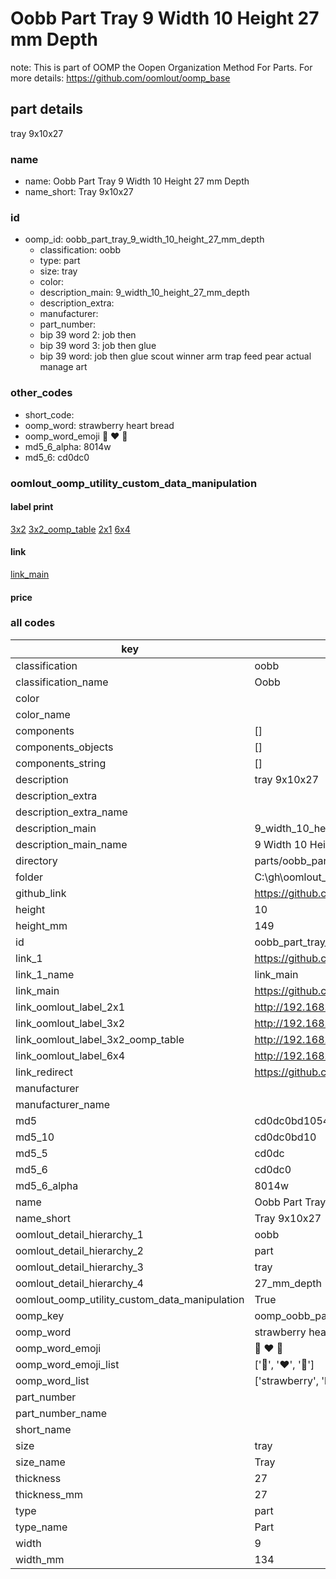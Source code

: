 # Oobb Part Tray 9 Width 10 Height 27 mm Depth  

note: This is part of OOMP the Oopen Organization Method For Parts. For more details: https://github.com/oomlout/oomp_base

##  part details
  



tray 9x10x27



### name
* name: Oobb Part Tray 9 Width 10 Height 27 mm Depth
* name_short: Tray 9x10x27 
### id
* oomp_id: oobb_part_tray_9_width_10_height_27_mm_depth
  * classification: oobb
  * type: part
  * size: tray
  * color: 
  * description_main: 9_width_10_height_27_mm_depth
  * description_extra: 
  * manufacturer: 
  * part_number: 
  * bip 39 word 2: job then
  * bip 39 word 3: job then glue
  * bip 39 word: job then glue scout winner arm trap feed pear actual manage art

### other_codes
* short_code: 
* oomp_word: strawberry heart bread
* oomp_word_emoji :strawberry: :heart: :bread:
* md5_6_alpha: 8014w
* md5_6: cd0dc0






### oomlout_oomp_utility_custom_data_manipulation
#### label print
[3x2](http://192.168.1.245:1112/?label=oomp%208014w)
[3x2_oomp_table](http://192.168.1.108:1112/?label=oomp%208014w)
[2x1](http://192.168.1.242:1112/?label=oomp%208014w)
[6x4](http://192.168.1.55:1112/?label=oomp%208014w)    

#### link

[link_main](https://github.com/oomlout/oomlout_oobb_version_4_generated_parts/tree/main/navigation_oomp/oobb/part/tray/9_width_10_height_27_mm_depth/part)                              

#### price







### all codes 
| key | value |  
| --- | --- |  
| classification | oobb |  
| classification_name | Oobb |  
| color |  |  
| color_name |  |  
| components | [] |  
| components_objects | [] |  
| components_string | [] |  
| description | tray 9x10x27 |  
| description_extra |  |  
| description_extra_name |  |  
| description_main | 9_width_10_height_27_mm_depth |  
| description_main_name | 9 Width 10 Height 27 mm Depth |  
| directory | parts/oobb_part_tray_9_width_10_height_27_mm_depth |  
| folder | C:\gh\oomlout_oobb_version_4_generated_parts\parts\oobb_part_tray_9_width_10_height_27_mm_depth |  
| github_link | https://github.com/oomlout/oomlout_oomp_part_src/tree/main/parts/oobb_part_tray_9_width_10_height_27_mm_depth |  
| height | 10 |  
| height_mm | 149 |  
| id | oobb_part_tray_9_width_10_height_27_mm_depth |  
| link_1 | https://github.com/oomlout/oomlout_oobb_version_4_generated_parts/tree/main/navigation_oomp/oobb/part/tray/9_width_10_height_27_mm_depth/part |  
| link_1_name | link_main |  
| link_main | https://github.com/oomlout/oomlout_oobb_version_4_generated_parts/tree/main/navigation_oomp/oobb/part/tray/9_width_10_height_27_mm_depth/part |  
| link_oomlout_label_2x1 | http://192.168.1.242:1112/?label=oomp%208014w |  
| link_oomlout_label_3x2 | http://192.168.1.245:1112/?label=oomp%208014w |  
| link_oomlout_label_3x2_oomp_table | http://192.168.1.108:1112/?label=oomp%208014w |  
| link_oomlout_label_6x4 | http://192.168.1.55:1112/?label=oomp%208014w |  
| link_redirect | https://github.com/oomlout/oomlout_oobb_version_4_generated_parts/tree/main/parts/oobb_tray_09_10_27 |  
| manufacturer |  |  
| manufacturer_name |  |  
| md5 | cd0dc0bd1054bce82efdfc14c7f80bc0 |  
| md5_10 | cd0dc0bd10 |  
| md5_5 | cd0dc |  
| md5_6 | cd0dc0 |  
| md5_6_alpha | 8014w |  
| name | Oobb Part Tray 9 Width 10 Height 27 mm Depth |  
| name_short | Tray 9x10x27  |  
| oomlout_detail_hierarchy_1 | oobb |  
| oomlout_detail_hierarchy_2 | part |  
| oomlout_detail_hierarchy_3 | tray |  
| oomlout_detail_hierarchy_4 | 27_mm_depth |  
| oomlout_oomp_utility_custom_data_manipulation | True |  
| oomp_key | oomp_oobb_part_tray_9_width_10_height_27_mm_depth |  
| oomp_word | strawberry heart bread |  
| oomp_word_emoji | :strawberry: :heart: :bread: |  
| oomp_word_emoji_list | [':strawberry:', ':heart:', ':bread:'] |  
| oomp_word_list | ['strawberry', 'heart', 'bread'] |  
| part_number |  |  
| part_number_name |  |  
| short_name |  |  
| size | tray |  
| size_name | Tray |  
| thickness | 27 |  
| thickness_mm | 27 |  
| type | part |  
| type_name | Part |  
| width | 9 |  
| width_mm | 134 |  
